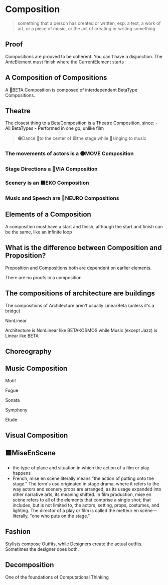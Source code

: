 # Composition

> something that a person has created or written, esp. a text, a work of art, or a piece of music, or the act of creating or writing something

## Proof

Compositions are prooved to be coherent. You can't have a disjunction. The AnteElement must finish where the CurrentElement starts

## A Composition of Compositions

A 🔷<beta>BETA Composition</beta> is composed of interdependent BetaType Compositions.

## Theatre

The closest thing to a BetaComposition is a Theatre Composition, since:
    - All BetaTypes
    - Performed in one go, unlike film

> 🟠<mooves>Dance</mooves> 🔻<via>to the center</via> of 🟩<ekos>the stage</ekos> while 💜<psike>singing to music</psike>

### The movements of actors is a 🟠<mooves>MOVE Composition</mooves>

### Stage Directions a 🔻<via>VIA Composition</via>

### Scenery is an 🟩<ekos>EKO Composition</ekos>

### Music and Speech are 💜<psike>NEURO Compositions</psike>

## Elements of a Composition

A composition must have a start and finish, although the start and finish can be the same, like an infinite loop

## What is the difference between Composition and Proposition?

Proposition and Compositions both are dependent on earlier elements.

There are no proofs in a composition

## The compositions of architecture are buildings

The compositions of Architecture aren't usually LinearBeta (unless it's a bridge)

NonLinear

Architecture is NonLinear like BETAKOSMOS while Music (except Jazz) is Linear like BETA

## Choreography

## Music Composition

Motif

Fugue

Sonata

Symphony

Etude

## Visual Composition

## 🟩<ekos>MiseEnScene</ekos>

- the type of place and situation in which the action of a film or play happens
- French, mise en scène literally means "the action of putting onto the stage." The term's use originated in stage drama, where it refers to the way actors and scenery props are arranged; as its usage expanded into other narrative arts, its meaning shifted. In film production, mise en scène refers to all of the elements that comprise a single shot; that includes, but is not limited to, the actors, setting, props, costumes, and lighting. The director of a play or film is called the metteur en scène—literally, "one who puts on the stage."

## Fashion

Stylists compose Outfits, while Designers create the actual outfits. Sometimes the designer does both.

## Decomposition

One of the foundations of Computational Thinking